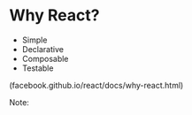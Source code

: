 # Why React?
- Simple
- Declarative
- Composable
- Testable

(facebook.github.io/react/docs/why-react.html)

Note:
